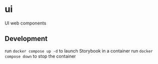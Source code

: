 # ui

UI web components

## Development

run `docker compose up -d` to launch Storybook in a container
run `docker compose down` to stop the container
